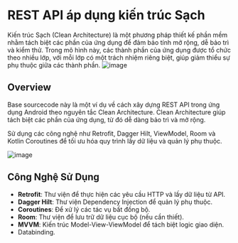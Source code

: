 # REST API áp dụng kiến trúc Sạch 
Kiến trúc Sạch (Clean Architecture) là một phương pháp thiết kế phần mềm nhằm tách biệt các phần của ứng dụng để đảm bảo tính mở rộng, dễ bảo trì và kiểm thử. Trong mô hình này, các thành phần của ứng dụng được tổ chức theo nhiều lớp, với mỗi lớp có một trách nhiệm riêng biệt, giúp giảm thiểu sự phụ thuộc giữa các thành phần.
![image](https://github.com/user-attachments/assets/849e0fba-a2fb-4d75-8a8f-75bf57d77619)

## Overview
 Base sourcecode này là một ví dụ về cách xây dựng REST API trong ứng dụng Android theo nguyên tắc Clean Architecture. Clean Architecture giúp tách biệt các phần của ứng dụng, từ đó dễ dàng bảo trì và mở rộng. 

Sử dụng các công nghệ như Retrofit, Dagger Hilt, ViewModel, Room và Kotlin Coroutines để tối ưu hóa quy trình lấy dữ liệu và quản lý phụ thuộc.

  ![image](https://github.com/user-attachments/assets/4725cadc-e1c1-4671-8a40-44c5ec9167fd)

  ## Công Nghệ Sử Dụng
- **Retrofit**: Thư viện để thực hiện các yêu cầu HTTP và lấy dữ liệu từ API.
- **Dagger Hilt**: Thư viện Dependency Injection để quản lý phụ thuộc.
- **Coroutines**: Để xử lý các tác vụ bất đồng bộ.
- **Room**: Thư viện để lưu trữ dữ liệu cục bộ (nếu cần thiết).
- **MVVM**: Kiến trúc Model-View-ViewModel để tách biệt logic giao diện.
- Databinding.
   
  
